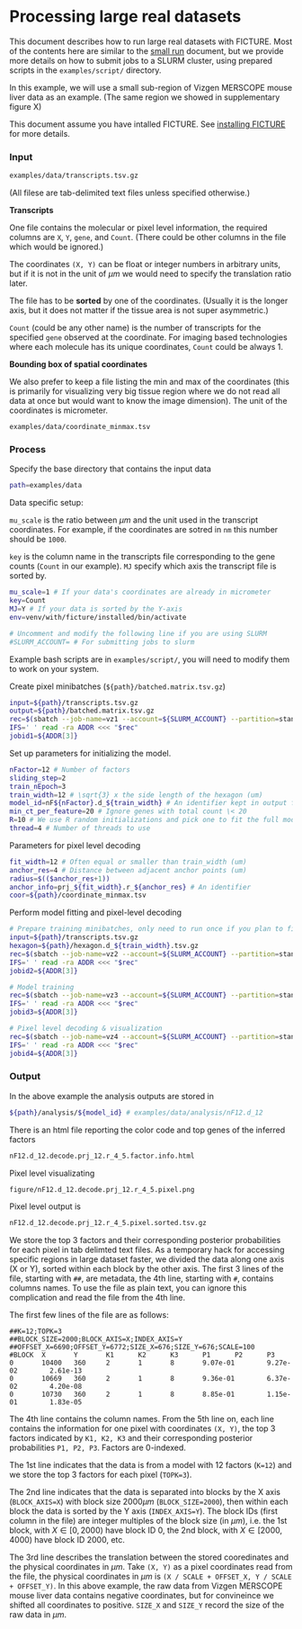 # Processing large real datasets

This document describes how to run large real datasets with FICTURE. Most of the contents here are similar to the [small run](localrun.md) document, but we provide more details on how to submit jobs to a SLURM cluster, using prepared scripts in the `examples/script/` directory.

In this example, we will use a small sub-region of Vizgen MERSCOPE mouse liver data as an example. (The same region we showed in supplementary figure X)

This document assume you have intalled FICTURE. See [installing FICTURE](install.md) for more details.

### Input

```bash linenums="1"
examples/data/transcripts.tsv.gz
```
(All filese are tab-delimited text files unless specified otherwise.)

**Transcripts**

One file contains the molecular or pixel level information, the required columns are `X`, `Y`, `gene`, and `Count`. (There could be other columns in the file which would be ignored.)

The coordinates `(X, Y)` can be float or integer numbers in arbitrary units, but if it is not in the unit of $\mu m$ we would need to specify the translation ratio later.

The file has to be **sorted** by one of the coordinates. (Usually it is the longer axis, but it does not matter if the tissue area is not super asymmetric.)

`Count` (could be any other name) is the number of transcripts for the specified `gene` observed at the coordinate. For imaging based technologies where each molecule has its unique coordinates, `Count` could be always 1.

<!-- **Gene list**

Another file contains the (unique) names of genes that should be used in analysis. The required columns is just `gene` (including the header), the naming of genes should match the `gene` column in the transcript file. If your data contain negative control probes or if you would like to remove certain genes this is where you can specify. (If you would like to use all genes present in your input transcript file the gene list is not necessary, but you would need to modify the command in `generic_III.sh` to remove the argument `--feature` ) -->

**Bounding box of spatial coordinates**

We also prefer to keep a file listing the min and max of the coordinates (this is primarily for visualizing very big tissue region where we do not read all data at once but would want to know the image dimension). The unit of the coordinates is micrometer.
```
examples/data/coordinate_minmax.tsv
```


### Process

Specify the base directory that contains the input data
```bash linenums="1"
path=examples/data
```

Data specific setup:

`mu_scale` is the ratio between $\mu m$ and the unit used in the transcript coordinates. For example, if the coordinates are sotred in `nm` this number should be `1000`.

`key` is the column name in the transcripts file corresponding to the gene counts (`Count` in our example). `MJ` specify which axis the transcript file is sorted by.


```bash linenums="1"
mu_scale=1 # If your data's coordinates are already in micrometer
key=Count
MJ=Y # If your data is sorted by the Y-axis
env=venv/with/ficture/installed/bin/activate

# Uncomment and modify the following line if you are using SLURM
#SLURM_ACCOUNT= # For submitting jobs to slurm
```

Example bash scripts are in `examples/script/`, you will need to modify them to work on your system.

Create pixel minibatches (`${path}/batched.matrix.tsv.gz`)

```bash linenums="1"
input=${path}/transcripts.tsv.gz
output=${path}/batched.matrix.tsv.gz
rec=$(sbatch --job-name=vz1 --account=${SLURM_ACCOUNT} --partition=standard --cpus-per-task=1 examples/script/generic_I.sh input=${input} output=${output} MJ=${MJ} env=${env} )
IFS=' ' read -ra ADDR <<< "$rec"
jobid1=${ADDR[3]}
```


Set up parameters for initializing the model.
```bash linenums="1"
nFactor=12 # Number of factors
sliding_step=2
train_nEpoch=3
train_width=12 # \sqrt{3} x the side length of the hexagon (um)
model_id=nF${nFactor}.d_${train_width} # An identifier kept in output file names
min_ct_per_feature=20 # Ignore genes with total count \< 20
R=10 # We use R random initializations and pick one to fit the full model
thread=4 # Number of threads to use
```

Parameters for pixel level decoding
```bash linenums="1"
fit_width=12 # Often equal or smaller than train_width (um)
anchor_res=4 # Distance between adjacent anchor points (um)
radius=$(($anchor_res+1))
anchor_info=prj_${fit_width}.r_${anchor_res} # An identifier
coor=${path}/coordinate_minmax.tsv
```

Perform model fitting and pixel-level decoding

```bash linenums="1"
# Prepare training minibatches, only need to run once if you plan to fit multiple models (say with different number of factors)
input=${path}/transcripts.tsv.gz
hexagon=${path}/hexagon.d_${train_width}.tsv.gz
rec=$(sbatch --job-name=vz2 --account=${SLURM_ACCOUNT} --partition=standard --cpus-per-task=1 examples/script/generic_II.sh env=${env} key=${key} mu_scale=${mu_scale} major_axis=${MJ} path=${path} input=${input} output=${hexagon} width=${train_width} sliding_step=${sliding_step})
IFS=' ' read -ra ADDR <<< "$rec"
jobid2=${ADDR[3]}

# Model training
rec=$(sbatch --job-name=vz3 --account=${SLURM_ACCOUNT} --partition=standard --cpus-per-task=${thread} --dependency=afterok:${jobid2} examples/script/generic_III.sh env=${env} key=${key} mu_scale=${mu_scale} major_axis=${MJ} path=${path} pixel=${input} hexagon=${hexagon} model_id=${model_id} train_width=${train_width} nFactor=${nFactor} R=${R} train_nEpoch=${train_nEpoch} fit_width=${fit_width} anchor_res=${anchor_res} min_ct_per_feature=${min_ct_per_feature} thread=${thread})
IFS=' ' read -ra ADDR <<< "$rec"
jobid3=${ADDR[3]}

# Pixel level decoding & visualization
rec=$(sbatch --job-name=vz4 --account=${SLURM_ACCOUNT} --partition=standard --cpus-per-task=${thread} --dependency=afterok:${jobid3},${jobid1} examples/script/generic_V.sh env=${env} key=${key} mu_scale=${mu_scale} path=${path} model_id=${model_id} anchor_info=${anchor_info} radius=${radius} coor=${coor} thread=${thread})
IFS=' ' read -ra ADDR <<< "$rec"
jobid4=${ADDR[3]}
```

### Output

In the above example the analysis outputs are stored in

```bash linenums="1"
${path}/analysis/${model_id} # examples/data/analysis/nF12.d_12
```

There is an html file reporting the color code and top genes of the inferred factors

```bash linenums="1"
nF12.d_12.decode.prj_12.r_4_5.factor.info.html
```

Pixel level visualizating

```bash linenums="1"
figure/nF12.d_12.decode.prj_12.r_4_5.pixel.png
```

Pixel level output is

```bash linenums="1"
nF12.d_12.decode.prj_12.r_4_5.pixel.sorted.tsv.gz
```

We store the top 3 factors and their corresponding posterior probabilities for each pixel in tab delimted text files.
As a temporary hack for accessing specific regions in large dataset faster, we divided the data along one axis (X or Y), sorted within each block by the other axis.
The first 3 lines of the file, starting with `##`, are metadata, the 4th line, starting with `#`, contains columns names.
To use the file as plain text, you can ignore this complication and read the file from the 4th line.

The first few lines of the file are as follows:

```plaintext linenums="1"
##K=12;TOPK=3
##BLOCK_SIZE=2000;BLOCK_AXIS=X;INDEX_AXIS=Y
##OFFSET_X=6690;OFFSET_Y=6772;SIZE_X=676;SIZE_Y=676;SCALE=100
#BLOCK  X       Y       K1      K2      K3      P1      P2      P3
0       10400   360     2       1       8       9.07e-01        9.27e-02        2.61e-13
0       10669   360     2       1       8       9.36e-01        6.37e-02        4.20e-08
0       10730   360     2       1       8       8.85e-01        1.15e-01        1.83e-05
```

The 4th line contains the column names. From the 5th line on, each line contains the information for one pixel with coordinates `(X, Y)`, the top 3 factors indicated by `K1, K2, K3` and their corresponding posterior probabilities `P1, P2, P3`. Factors are 0-indexed.

The 1st line indicates that the data is from a model with 12 factors (`K=12`) and we store the top 3 factors for each pixel (`TOPK=3`).

The 2nd line indicates that the data is separated into blocks by the X axis (`BLOCK_AXIS=X`) with block size 2000$\mu m$ (`BLOCK_SIZE=2000`), then within each block the data is sorted by the Y axis (`INDEX_AXIS=Y`).
The block IDs (first column in the file) are integer multiples of the block size (in $\mu m$), i.e. the 1st block, with $X \in [0, 2000)$ have block ID 0, the 2nd block, with $X \in [2000, 4000)$ have block ID 2000, etc.


The 3rd line describes the translation between the stored cooredinates and the physical coordinates in $\mu m$.
Take `(X, Y)` as a pixel coordinates read from the file, the physical coordinates in $\mu m$ is `(X / SCALE + OFFSET_X, Y / SCALE + OFFSET_Y)`.
In this above example, the raw data from Vizgen MERSCOPE mouse liver data contains negative coordinates, but for convineince we shifted all coordinates to positive. `SIZE_X` and `SIZE_Y` record the size of the raw data in $\mu m$.

